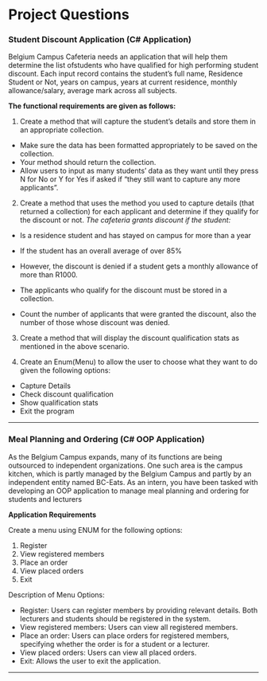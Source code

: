 # Project Questions
### Student Discount Application (C# Application)
Belgium Campus Cafeteria needs an application that will help them determine the list ofstudents who
have qualified for high performing student discount. Each input record contains the student’s full
name, Residence Student or Not, years on campus, years at current residence, monthly
allowance/salary, average mark across all subjects.

**The functional requirements are given as follows:**

1. Create a method that will capture the student’s details and store them in an appropriate collection.
- Make sure the data has been formatted appropriately to be saved on the collection.
- Your method should return the collection.
- Allow users to input as many students’ data as they want until they press N for No or Y for
Yes if asked if “they still want to capture any more applicants”.

2. Create a method that uses the method you used to capture details (that returned a collection) for
each applicant and determine if they qualify for the discount or not.
*The cafeteria grants discount if the student:*
- Is a residence student and has stayed on campus for more than a year
- If the student has an overall average of over 85%
- However, the discount is denied if a student gets a monthly allowance of more than R1000.
  
- The applicants who qualify for the discount must be stored in a collection.
- Count the number of applicants that were granted the discount, also the number of those
whose discount was denied.

3. Create a method that will display the discount qualification stats as mentioned in the above scenario.
   
4. Create an Enum(Menu) to allow the user to choose what they want to do given the following
options:
- Capture Details
- Check discount qualification
- Show qualification stats
- Exit the program

---
### Meal Planning and Ordering (C# OOP Application)
As the Belgium Campus expands, many of its functions are being outsourced to independent
organizations. One such area is the campus kitchen, which is partly managed by the Belgium Campus
and partly by an independent entity named BC-Eats. As an intern, you have been tasked with
developing an OOP application to manage meal planning and ordering for students and lecturers

**Application Requirements**

Create a menu using ENUM for the following options: 

1. Register
2. View registered members
3. Place an order
4. View placed orders
5. Exit

Description of Menu Options:

- Register: Users can register members by providing relevant details. Both lecturers and
students should be registered in the system.
- View registered members: Users can view all registered members.
- Place an order: Users can place orders for registered members, specifying whether the order
is for a student or a lecturer.
- View placed orders: Users can view all placed orders.
- Exit: Allows the user to exit the application.

---
